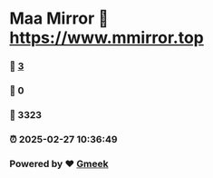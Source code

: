 # Maa Mirror :link: https://www.mmirror.top 
### :page_facing_up: [3](https://www.mmirror.top/tag.html) 
### :speech_balloon: 0 
### :hibiscus: 3323 
### :alarm_clock: 2025-02-27 10:36:49 
### Powered by :heart: [Gmeek](https://github.com/Meekdai/Gmeek)
